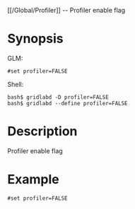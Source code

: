 [[/Global/Profiler]] -- Profiler enable flag

# Synopsis
GLM:
~~~
#set profiler=FALSE
~~~
Shell:
~~~
bash$ gridlabd -D profiler=FALSE
bash$ gridlabd --define profiler=FALSE
~~~

# Description

Profiler enable flag

# Example

~~~
#set profiler=FALSE
~~~
